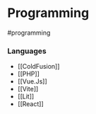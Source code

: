 # Programming
#programming

### Languages
* [[ColdFusion]]
* [[PHP]]
* [[Vue.Js]]
* [[Vite]]
* [[Lit]]
* [[React]]
